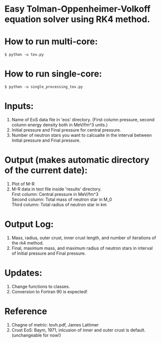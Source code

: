 # Easy Tolman-Oppenheimer-Volkoff equation solver using RK4 method.

# How to run multi-core:
  ```console
  $ python -u tov.py
  ```
# How to run single-core:
  ```console
  $ python -u single_processing_tov.py
  ```
# Inputs:
  1. Name of EoS data file in 'eos' directory. (First column pressure, second column energy density both in MeV/fm^3 units.)
  2. Initial pressure and Final pressure for central pressure.
  3. Number of neutron stars you want to calcualte in the interval between Initial pressure and Final pressure.

# Output (makes automatic directory of the current date):
  1. Plot of M-R
  2. M-R data in text file inside 'results' directory. <br />
   First column: Central pressure in MeV/fm^3 <br />
   Second column: Total mass of neutron star in M_0 <br />
   Third column: Total radius of neutron star in km
  
# Output Log:
  1. Mass, radius, outer crust, inner crust length, and number of iterations of the rk4 method.
  2. Final, maximum mass, and maximum radius of neutron stars in interval of Initial pressure and Final pressure.

# Updates:
  1. Change functions to classes.
  2. Conversion to Fortran 90 is expected!

# Reference
  1. Chagne of metric: tovh.pdf, James Lattimer
  2. Crust EoS: Baym, 1971, inlcusion of inner and outer crust is default. (unchangeable for now!)
